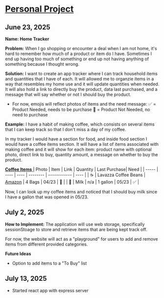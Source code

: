 # <u>Personal Project</u>

## June 23, 2025
**Name: Home Tracker**

**Problem:**
When I go shopping or encounter a deal when I am not home, it's hard to remember how much of a product or item do I have. Sometimes I end up having too much of something or end up not having anything of something because I thought wrong. 

**Solution:**
I want to create an app tracker where I can track household items and quantities that I have of each. It will allowed me to organzie items in a way that resembles my home use and it will update quantities when needed. It will also hold a link to directly buy the product, data last purchased, and a message that will say whether or not I should buy the product. 

* For now, emojis will reflect photos of items and the need message:
:white_check_mark: = Product Needed, needs to be purchase
:no_entry_sign: = Product Not Needed, no need to purchase

**Example:**
I have a habit of making coffee, which consists on several items that I can keep track so that I don't miss a day of my coffee. 

In my tracker I would have a section for food, and inside food section I would have a coffee items section. It will have a list of items associated with making coffee and it will show for each item: product name with optional photo, direct link to buy, quantity amount, a message on whether to buy the product.

<u> **Coffee Items** </u>
| Photo | Item | Link | Quantity | Last Purchase| Need | 
| ----- | ---- | ---- | -------- | ------------ | ---- |
| :coffee: | Lavazza Coffee Beans | [Amazon](https://www.amazon.com/dp/B016RY0LWO?ref_=ppx_hzsearch_conn_dt_b_fed_asin_title_2&th=1) | 4 Bags | 04/23 | :no_entry_sign: |
| :cow2: | Milk | n/a | 1 gallon | 05/23 | :white_check_mark: |

Now, I can look up my coffee items and noticed that I should buy milk since I have a gallon that was opened in 05/23. 

## July 2, 2025
**How to Implement:**
The application will use web storage, specifically sessionStoage to store and retrieve items that are being kept track off.

For now, the website will act as a "playground" for users to add and remove items from different provided categories.

**Future Ideas**
- Option to add items to a "To Buy" list

## July 13, 2025 
- Started react app with express server
